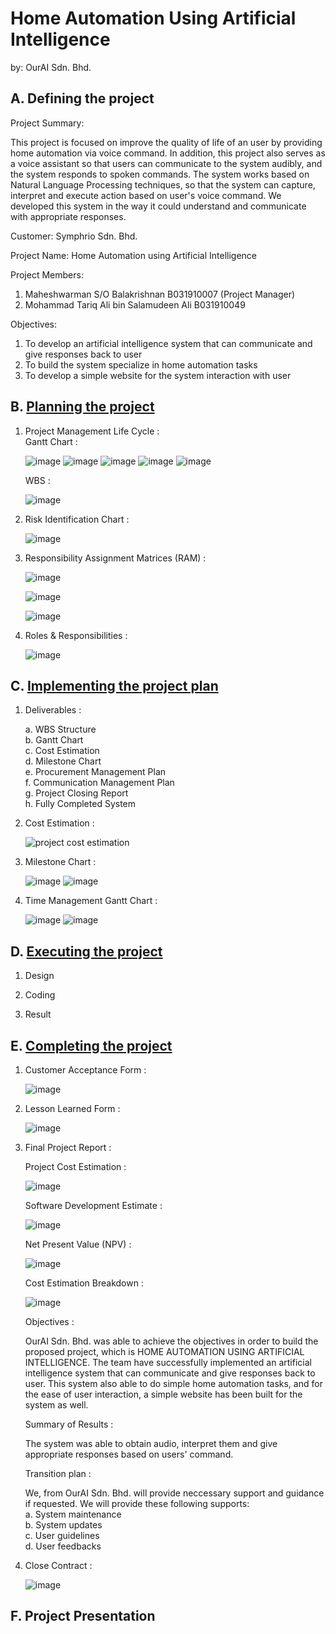 # Home Automation Using Artificial Intelligence
by: OurAI Sdn. Bhd.       

## A. Defining the project

Project Summary:

This project is focused on improve the quality of life of an user by providing home automation via voice command.
In addition, this project also serves as a voice assistant so that users can communicate to the system audibly, and the system responds to spoken commands. The system works based on Natural Language Processing techniques, so that the 
system can capture, interpret and execute action based on user's voice command. We developed this system in the way it could understand and communicate with appropriate responses.

Customer: Symphrio Sdn. Bhd.

Project Name: Home Automation using Artificial Intelligence

Project Members:

  1. Maheshwarman S/O Balakrishnan B031910007 (Project Manager) 
  2. Mohammad Tariq Ali bin Salamudeen Ali B031910049

Objectives:

  1. To develop an artificial intelligence system that can communicate and give responses back to user
  2. To build the system specialize in home automation tasks
  3. To develop a simple website for the system interaction with user

## B. [Planning the project](https://github.com/maheshbabuwarman/OurAI-Sdn.-Bhd./blob/b1bc69126f0bff1e4e817b9cea5f0a93c8b5cdbd/Project%20Documentations/Planning%20the%20project.md)

1. Project Management Life Cycle : 
     <br/> Gantt Chart :
     
      ![image](https://user-images.githubusercontent.com/55396900/150244943-91a600ca-4b7b-431f-8e4e-bf13417bd84c.png)
      ![image](https://user-images.githubusercontent.com/55396900/150245025-39e26c13-0188-465b-ae98-eac34e58210e.png)
      ![image](https://user-images.githubusercontent.com/55396900/150245124-66a19166-92be-4309-a9b6-017a4de15f94.png)
      ![image](https://user-images.githubusercontent.com/55396900/150245170-bb86070c-ccd5-4916-9fbb-2929628de325.png)
      ![image](https://user-images.githubusercontent.com/55396900/150245214-f89dabf2-0b6c-4475-aa08-f6c05afb8294.png)

      WBS : 
      
      ![image](https://user-images.githubusercontent.com/55396900/150245323-52615dfb-77c0-4acb-aff6-6cad5612743b.png)


2. Risk Identification Chart : 

      ![image](https://user-images.githubusercontent.com/55396900/150245437-0ffb9564-7394-4fb3-bd5e-0000464e045b.png)

      
3. Responsibility Assignment Matrices (RAM) : 


      ![image](https://user-images.githubusercontent.com/55396900/150245547-32ef7db0-9272-4c33-ac34-f7152e1cfbd5.png)
      
      
      ![image](https://user-images.githubusercontent.com/55396900/150245604-a5e86ec6-a067-4e56-9d0e-94bbe410af46.png)
      
      
      ![image](https://user-images.githubusercontent.com/55396900/150245636-5881153a-e507-45db-859c-81dda0afe677.png)

      
     
4. Roles & Responsibilities : 

      ![image](https://user-images.githubusercontent.com/55396900/150245818-9bde0692-ffa8-4ace-ae54-1d65d2b0f614.png)











## C. [Implementing the project plan](https://github.com/maheshbabuwarman/OurAI-Sdn.-Bhd./blob/e3f7e31c9807bd560783fc9dd54c10852796da57/Project%20Documentations/Implementing%20the%20project%20plan.md)

1. Deliverables : <br/>

   a. WBS Structure<br/>
   b. Gantt Chart<br/>
   c. Cost Estimation<br/>
   d. Milestone Chart<br/>
   e. Procurement Management Plan<br/>
   f. Communication Management Plan <br/>
   g. Project Closing Report <br/>
   h. Fully Completed System<br/>
   
2. Cost Estimation : 

      ![project cost estimation](https://user-images.githubusercontent.com/55396900/150246566-6877e386-330a-4a08-9cec-8e661b3e4fa7.jpg)

3. Milestone Chart : 

      ![image](https://user-images.githubusercontent.com/55396900/150247136-79ad84d5-61bb-4987-89fd-b396e24cd28e.png)
      ![image](https://user-images.githubusercontent.com/55396900/150247226-4ca5ac4e-47f5-4ff0-8cdb-30259ad6a802.png)

4. Time Management Gantt Chart : 

      ![image](https://user-images.githubusercontent.com/55396900/150247747-526f2713-df22-4500-8464-3eb58137aa7d.png)
      ![image](https://user-images.githubusercontent.com/55396900/150247611-ba78a533-0fa4-4d3a-a5af-c31f5116cf76.png)









## D. [Executing the project](https://github.com/maheshbabuwarman/OurAI-Sdn.-Bhd./blob/ef187b8d65c803ce3234ba16c1966e2d36713ab2/Project%20Documentations/Executing%20the%20project.md)

1. Design

2. Coding

3. Result


## E. [Completing the project]( )

1. Customer Acceptance Form : 

      ![image](https://user-images.githubusercontent.com/55396900/150163066-7d38c3d6-9f86-4917-9461-0e9fee3250cf.png)



2. Lesson Learned Form : 
      
      ![image](https://user-images.githubusercontent.com/55396900/150163376-fc3cd2fe-e897-4ff5-a148-aa64a0a4bcbf.png)




3. Final Project Report : 
      
      Project Cost Estimation :
      
      ![image](https://user-images.githubusercontent.com/55396900/150164436-fe705afe-9819-4086-91d3-480366fb9352.png)


      Software Development Estimate :
      
      ![image](https://user-images.githubusercontent.com/55396900/150164637-2311f0f4-8ab2-4ac9-a407-2e3a6f9d959d.png)


      Net Present Value (NPV) :
      
      ![image](https://user-images.githubusercontent.com/55396900/150164861-a6c90446-8b99-45b1-b860-b7fc363b7d49.png)


      Cost Estimation Breakdown :
      
      ![image](https://user-images.githubusercontent.com/55396900/150165214-b0d69461-4ddb-46e7-b81d-fd6930707f24.png)
      
      Objectives :  
     
      OurAI Sdn. Bhd. was able to achieve the objectives in order to build the proposed project, which is HOME AUTOMATION USING ARTIFICIAL INTELLIGENCE. The team have successfully implemented an artificial intelligence system that can communicate and give responses back to user. This system also able to do simple home automation tasks, and for the ease of user interaction, a simple website has been built for the system as well.
      
      Summary of Results :
      
      The system was able to obtain audio, interpret them and give appropriate responses based on users' command.
      
      Transition plan : 
      
      We, from OurAI Sdn. Bhd. will provide neccessary support and guidance if requested. We will provide these following supports: <br/> 
      a. System maintenance<br/>
      b. System updates<br/>
      c. User guidelines<br/>
      d. User feedbacks<br/>

4. Close Contract : 

      ![image](https://user-images.githubusercontent.com/55396900/150162653-fe0a0f64-5848-42f6-ba1e-b1759a3ee285.png)









## F. Project Presentation
